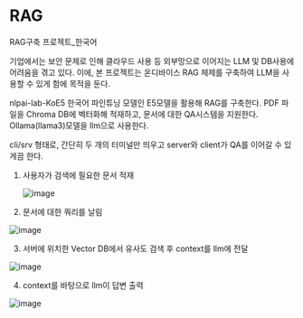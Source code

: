 # RAG
RAG구축 프로젝트_한국어

기업에서는 보안 문제로 인해 클라우드 사용 등 외부망으로 이어지는 LLM 및 DB사용에 어려움을 겪고 있다. 
이에, 본 프로젝트는 온디바이스 RAG 체제를 구축하여 LLM을 사용할 수 있게 함에 목적을 둔다. 

nlpai-lab-KoE5 한국어 파인튜닝 모델인 E5모델을 활용해 RAG를 구축한다. 
PDF 파일을 Chroma DB에 벡터화해 적재하고, 문서에 대한 QA시스템을 지원한다. 
Ollama(llama3)모델을 llm으로 사용한다. 

cli/srv 형태로, 간단히 두 개의 터미널만 띄우고 server와 client가 QA를 이어갈 수 있게끔 한다. 

1. 사용자가 검색에 필요한 문서 적재
   
   ![image](https://github.com/user-attachments/assets/b0b78d97-066f-4ba9-8bd5-51615bb56e04)

2. 문서에 대한 쿼리를 날림
   
![image](https://github.com/user-attachments/assets/d370c545-9dd5-4d2d-9ecc-93052c381ebd)

3. 서버에 위치한 Vector DB에서 유사도 검색 후 context를 llm에 전달
   
![image](https://github.com/user-attachments/assets/28e34e5e-426e-4de2-b7c0-4f0bc476ceb3)

4. context를 바탕으로 llm이 답변 출력
   
![image](https://github.com/user-attachments/assets/4440960d-925e-49a7-8426-793290ab8428)

